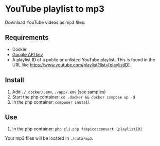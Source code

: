 # YouTube playlist to mp3

Download YouTube videos as mp3 files.

## Requirements

- Docker
- [Google API key](https://cloud.google.com/docs/authentication/api-keys#create)
- A playlist ID of a public or unlisted YouTube playlist. This is found in the URL
  like https://www.youtube.com/playlist?list=[playlistID].

## Install

1. Add `./.docker/.env`, `./app/.env` (see samples)
2. Start the php container: `cd .docker && docker compose up -d`
3. In the php container: `composer install`

## Use

1. In the php container: `php cli.php fabpico:convert [playlistID]`

Your mp3 files will be located in `./data/mp3`.